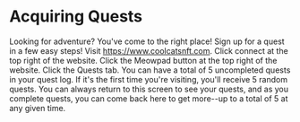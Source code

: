 # Acquiring Quests

Looking for adventure? You've come to the right place!
Sign up for a quest in a few easy steps!
Visit https://www.coolcatsnft.com.
Click connect at the top right of the website.
Click the Meowpad button at the top right of the website.
Click the Quests tab.
You can have a total of 5 uncompleted quests in your quest log. If it's the first time you're visiting, you'll receive 5 random quests. You can always return to this screen to see your quests, and as you complete quests, you can come back here to get more--up to a total of 5 at any given time.
